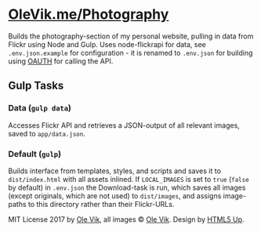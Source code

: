 # [OleVik.me/Photography](https://olevik.me/photography)

Builds the photography-section of my personal website, pulling in data from Flickr using Node and Gulp. Uses node-flickrapi for data, see `.env.json.example` for configuration - it is renamed to `.env.json` for building using [OAUTH](https://github.com/Pomax/node-flickrapi#an-example-of-a-first-run) for calling the API.

## Gulp Tasks

### Data (`gulp data`)

Accesses Flickr API and retrieves a JSON-output of all relevant images, saved to `app/data.json`.

### Default (`gulp`)

Builds interface from templates, styles, and scripts and saves it to `dist/index.html` with all assets inlined. If `LOCAL_IMAGES` is set to `true` (`false` by default) in `.env.json` the Download-task is run, which saves all images (except originals, which are not used) to `dist/images`, and assigns image-paths to this directory rather than their Flickr-URLs.

MIT License 2017 by [Ole Vik](http://github.com/olevik), all images &copy; [Ole Vik](http://olevik.me/). Design by [HTML5 Up](https://html5up.net/multiverse).
